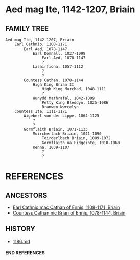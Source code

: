 # Aed mag Ite, 1142-1207, Briain

## FAMILY TREE

```
Aed mag Ite, 1142-1207, Briain
	Earl Cathnio, 1108-1171
		Earl Aed, 1078-1147
			Earl Domnall, 1027-1098
				Earl Aed, 1078-1147
				?
			Lasairfiona, 1057-1112
				?
				?
		Countess Cathan, 1078-1144
			High King Brian II
				High King Murchad, 1048-1111
				?
			Hunydd Mathrafal, 1042-1099
				Petty King Bleddyn, 1025-1086
				Branwen Nwrcelyn
	Countess Ite, 1111-1171
		Wigebert von der Lippe, 1064-1125
			?
			?
		Gormflaith Briain, 1071-1133
			Muirchertach Briain, 1041-1090
				Toirderlbach Briain, 1009-1072
				Gormflaith ua Fidgeinte, 1010-1060
			Kenna, 1039-1107
				?
				?
```


# REFERENCES

## ANCESTORS
* [Earl Cathnio mac Cathan of Ennis, 1108-1171, Briain](cathnio_mac_cathan_1108.md)
* [Countess Cathan nic Brian of Ennis, 1078-1144, Briain](cathan_nic_brian_1078.md)

## HISTORY
* [1186.md](../h/1186.md)
#### END REFERENCES